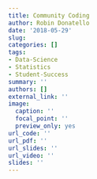 ```yaml
---
title: Community Coding
author: Robin Donatello
date: '2018-05-29'
slug: 
categories: []
tags:
- Data-Science
- Statistics
- Student-Success
summary: ''
authors: []
external_link: ''
image:
  caption: ''
  focal_point: ''
  preview_only: yes
url_code: ''
url_pdf: ''
url_slides: ''
url_video: ''
slides: ''
---
```



